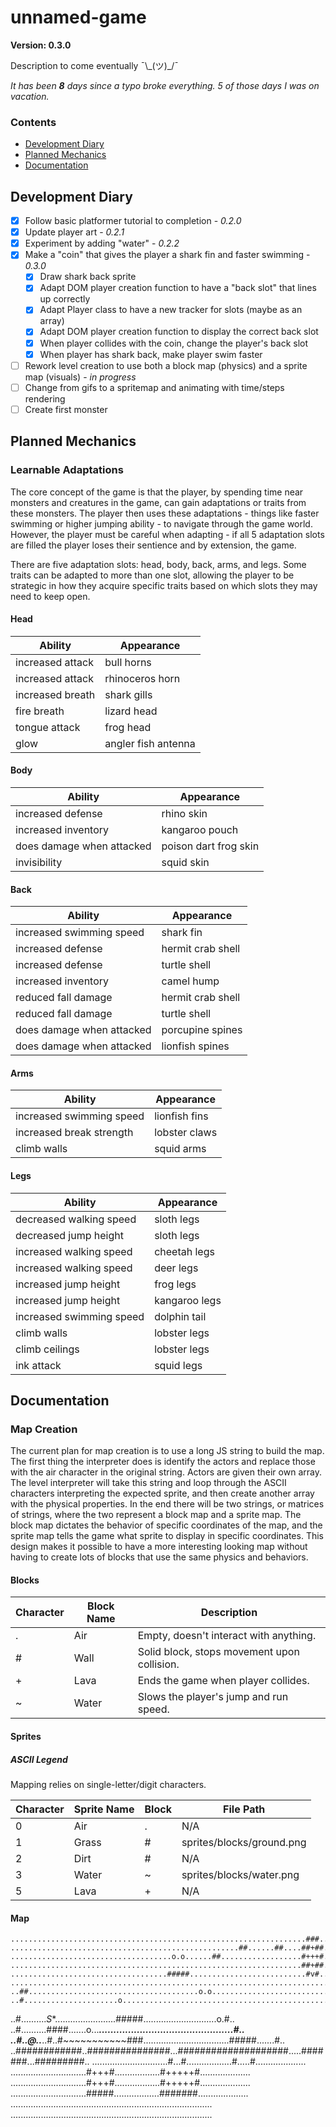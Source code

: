 # unnamed-game

**Version: 0.3.0**

Description to come eventually ¯\\\_(ツ)\_/¯

*It has been **8** days since a typo broke everything. 5 of those days I was on vacation.* 

### Contents

* [Development Diary](#development-diary)
* [Planned Mechanics](#planned-mechanics)
* [Documentation](#documentation)

## Development Diary
- [x] Follow basic platformer tutorial to completion - *0.2.0*
- [x] Update player art - *0.2.1*
- [x] Experiment by adding "water" - *0.2.2*
- [X] Make a "coin" that gives the player a shark fin and faster swimming - *0.3.0*
  - [x] Draw shark back sprite
  - [X] Adapt DOM player creation function to have a "back slot" that lines up correctly
  - [X] Adapt Player class to have a new tracker for slots (maybe as an array)
  - [X] Adapt DOM player creation function to display the correct back slot
  - [X] When player collides with the coin, change the player's back slot
  - [X] When player has shark back, make player swim faster
- [ ] Rework level creation to use both a block map (physics) and a sprite map (visuals) - *in progress*
- [ ] Change from gifs to a spritemap and animating with time/steps rendering
- [ ] Create first monster

## Planned Mechanics

### Learnable Adaptations
The core concept of the game is that the player, by spending time near monsters 
and creatures in the game, can gain adaptations or traits from these monsters.
The player then uses these adaptations - things like faster swimming or higher
jumping ability - to navigate through the game world. However, the player must
be careful when adapting - if all 5 adaptation slots are filled the player
loses their sentience and by extension, the game.


There are five adaptation slots: head, body, back, arms, and legs. Some traits
can be adapted to more than one slot, allowing the player to be strategic in
how they acquire specific traits based on which slots they may need to keep open.


#### Head
Ability           | Appearance
------------------|-------------------
increased attack  |bull horns
increased attack  |rhinoceros horn
increased breath  |shark gills
fire breath       |lizard head
tongue attack     |frog head
glow              |angler fish antenna

#### Body
Ability                   | Appearance
--------------------------|-------------------
increased defense         |rhino skin
increased inventory       |kangaroo pouch
does damage when attacked |poison dart frog skin
invisibility              |squid skin

#### Back
Ability                   | Appearance
--------------------------|-------------------
increased swimming speed  |shark fin
increased defense         |hermit crab shell
increased defense         |turtle shell
increased inventory       |camel hump
reduced fall damage       |hermit crab shell
reduced fall damage       |turtle shell
does damage when attacked |porcupine spines
does damage when attacked |lionfish spines

#### Arms
Ability                   | Appearance
--------------------------|-------------------
increased swimming speed  |lionfish fins
increased break strength  |lobster claws
climb walls               |squid arms

#### Legs
Ability                   | Appearance
--------------------------|-------------------
decreased walking speed   |sloth legs
decreased jump height     |sloth legs
increased walking speed   |cheetah legs
increased walking speed   |deer legs
increased jump height     |frog legs
increased jump height     |kangaroo legs
increased swimming speed  |dolphin tail
climb walls               |lobster legs
climb ceilings            |lobster legs
ink attack                |squid legs

## Documentation

### Map Creation

The current plan for map creation is to use a long JS string to build the map.
The first thing the interpreter does is identify the actors and replace those
with the air character in the original string. Actors are given their own array.
The level interpreter will take this string and loop through the ASCII characters
interpreting the expected sprite, and then create another array with the physical
properties. In the end there will be two strings, or matrices of strings, where the
two represent a block map and a sprite map. The block map dictates the behavior 
of specific coordinates of the map, and the sprite map tells the game what sprite 
to display in specific coordinates. This design makes it possible to have a more 
interesting looking map without having to create lots of blocks that use the same 
physics and behaviors.

#### Blocks
Character | Block Name | Description
----------|------------|---------------------------
.         | Air        |Empty, doesn't interact with anything.
\#        | Wall       |Solid block, stops movement upon collision.
\+        | Lava       |Ends the game when player collides.    
~         | Water      |Slows the player's jump and run speed.


#### Sprites

##### ASCII Legend

Mapping relies on single-letter/digit characters.

Character | Sprite Name | Block | File Path
----------|-------------|-------|--------------------------
0         |Air          |.      |N/A
1         |Grass        |\#     |sprites/blocks/ground.png
2         |Dirt         |\#     |N/A
3         |Water        |~      |sprites/blocks/water.png
5         |Lava         |\+     |N/A


#### Map
    ..................................................................###...........
    ...................................................##......##....##+##..........
    ....................................o.o......##..................#+++#..........
    .................................................................##+##..........
    ...................................#####..........................#v#...........
    ............................................................................##..
    ..##......................................o.o................................#..
    ..#.....................o....................................................#..
..#..........*S**........................#####.............................o.#..
..#..........####.......o...***..............................................#..
..#..@..***..#..#~~~~~~~~~~~###..................................#####.......#..
..############..###############...####################.....#######...#########..
..............................#...#..................#.....#....................
..............................#+++#..................#+++++#....................
..............................#+++#..................#+++++#....................
..............................#####..................#######....................
................................................................................
................................................................................
